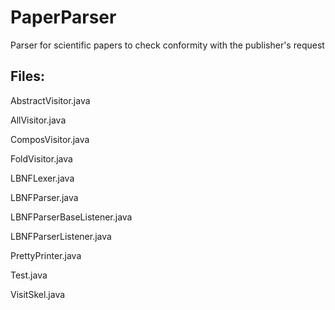 # PaperParser
Parser for scientific papers to check conformity with the publisher's request

## Files:

AbstractVisitor.java

AllVisitor.java

ComposVisitor.java

FoldVisitor.java

LBNFLexer.java

LBNFParser.java

LBNFParserBaseListener.java

LBNFParserListener.java

PrettyPrinter.java

Test.java

VisitSkel.java

